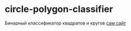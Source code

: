 # circle-polygon-classifier
Бинарный классификатор квадратов и кругов
[сам сайт](http://vkr.ignorelist.com:3000/)
